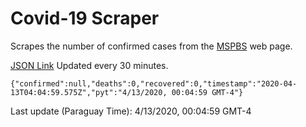 # Covid-19 Scraper

Scrapes the number of confirmed cases from the [MSPBS](https://www.mspbs.gov.py/covid-19.php) web page.

[JSON Link](https://jmayalag.github.io/covid19-scrape/cases.json)
Updated every 30 minutes.
```
{"confirmed":null,"deaths":0,"recovered":0,"timestamp":"2020-04-13T04:04:59.575Z","pyt":"4/13/2020, 00:04:59 GMT-4"}
```
Last update (Paraguay Time): 4/13/2020, 00:04:59 GMT-4